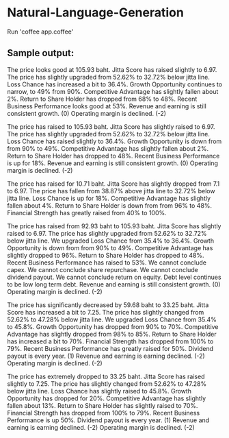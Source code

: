 Natural-Language-Generation
===========================
Run 'coffee app.coffee'

Sample output:
--------------

The price looks good at 105.93 baht.
Jitta Score has raised slightly to 6.97.
The price has slightly upgraded from 52.62% to 32.72% below jitta line.
Loss Chance has increased a bit to 36.4%.
Growth Opportunity continues to narrow, to 49% from 90%.
Competitive Advantage has slightly fallen about 2%.
Return to Share Holder has dropped from 68% to 48%.
Recent Business Performance looks good at 53%.
Revenue and earning is still consistent growth. (0)
Operating margin is declined. (-2)

The price has raised to 105.93 baht.
Jitta Score has slightly raised to 6.97.
The price has slightly upgraded from 52.62% to 32.72% below jitta line.
Loss Chance has raised slightly to 36.4%.
Growth Opportunity is down from from 90% to 49%.
Competitive Advantage has slightly fallen about 2%.
Return to Share Holder has dropped to 48%.
Recent Business Performance is up for 18%.
Revenue and earning is still consistent growth. (0)
Operating margin is declined. (-2)

The price has raised for 10.71 baht.
Jitta Score has slightly dropped from 7.1 to 6.97.
The price has fallen from 38.87% above jitta line to 32.72% below jitta line.
Loss Chance is up for 18%.
Competitive Advantage has slightly fallen about 4%.
Return to Share Holder is down from from 96% to 48%.
Financial Strength has greatly raised from 40% to 100%.

The price has raised from 92.93 baht to 105.93 baht.
Jitta Score has slightly raised to 6.97.
The price has slightly upgraded from 52.62% to 32.72% below jitta line.
We upgraded Loss Chance from 35.4% to 36.4%.
Growth Opportunity is down from from 90% to 49%.
Competitive Advantage has slightly dropped to 96%.
Return to Share Holder has dropped to 48%.
Recent Business Performance has raised to 53%.
We cannot conclude capex.
We cannot conclude share repurchase.
We cannot conclude dividend payout.
We cannot conclude return on equity.
Debt level continues to be low long term debt.
Revenue and earning is still consistent growth. (0)
Operating margin is declined. (-2)

The price has significantly decreased by 59.68 baht to 33.25 baht.
Jitta Score has increased a bit to 7.25.
The price has slightly changed from 52.62% to 47.28% below jitta line.
We upgraded Loss Chance from 35.4% to 45.8%.
Growth Opportunity has dropped from 90% to 70%.
Competitive Advantage has slightly dropped from 98% to 85%.
Return to Share Holder has increased a bit to 70%.
Financial Strength has dropped from 100% to 79%.
Recent Business Performance has greatly raised for 50%.
Dividend payout is every year. (1)
Revenue and earning is earning declined. (-2)
Operating margin is declined. (-2)

The price has extremely dropped to 33.25 baht.
Jitta Score has raised slightly to 7.25.
The price has slightly changed from 52.62% to 47.28% below jitta line.
Loss Chance has slightly raised to 45.8%.
Growth Opportunity has dropped for 20%.
Competitive Advantage has slightly fallen about 13%.
Return to Share Holder has slightly raised to 70%.
Financial Strength has dropped from 100% to 79%.
Recent Business Performance is up 50%.
Dividend payout is every year. (1)
Revenue and earning is earning declined. (-2)
Operating margin is declined. (-2)
